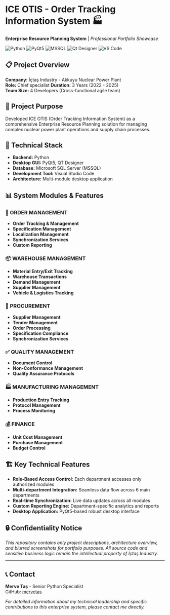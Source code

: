 # ICE OTIS - Order Tracking Information System 🏭

**Enterprise Resource Planning System** | *Professional Portfolio Showcase*

![Python](https://img.shields.io/badge/Python-3.9+-blue?logo=python&logoColor=white)
![PyQt5](https://img.shields.io/badge/PyQt5-5.15+-green?logo=qt&logoColor=white)
![MSSQL](https://img.shields.io/badge/MSSQL-2019+-red?logo=microsoft-sql-server&logoColor=white)
![Qt Designer](https://img.shields.io/badge/Qt_Designer-5.15+-lightgrey?logo=qt&logoColor=white)
![VS Code](https://img.shields.io/badge/VS_Code-1.60+-blue?logo=visual-studio-code&logoColor=white)

## 📋 Project Overview
**Company:** İçtaş Industry - Akkuyu Nuclear Power Plant  
**Role:** Chief specialist 
**Duration:** 3 Years (2022 - 2025)  
**Team Size:** 4 Developers (Cross-functional agile team)

## 🎯 Project Purpose
Developed ICE OTIS (Order Tracking Information System) as a comprehensive Enterprise Resource Planning solution for managing complex nuclear power plant operations and supply chain processes.

## 🔧 Technical Stack
- **Backend:** Python
- **Desktop GUI:** PyQt5, QT Designer
- **Database:** Microsoft SQL Server (MSSQL)
- **Development Tool:** Visual Studio Code
- **Architecture:** Multi-module desktop application

## 📊 System Modules & Features

### 🛒 ORDER MANAGEMENT
- **Order Tracking & Management**
- **Specification Management**
- **Localization Management**
- **Synchronization Services**
- **Custom Reporting**

### 📦 WAREHOUSE MANAGEMENT
- **Material Entry/Exit Tracking**
- **Warehouse Transactions**
- **Demand Management**
- **Supplier Management**
- **Vehicle & Logistics Tracking**

### 💼 PROCUREMENT
- **Supplier Management**
- **Tender Management**
- **Order Processing**
- **Specification Compliance**
- **Synchronization Services**

### ✅ QUALITY MANAGEMENT
- **Document Control**
- **Non-Conformance Management**
- **Quality Assurance Protocols**

### 🏭 MANUFACTURING MANAGEMENT
- **Production Entry Tracking**
- **Protocol Management**
- **Process Monitoring**

### 💰 FINANCE
- **Unit Cost Management**
- **Purchase Management**
- **Budget Control**

## 🏗️ Key Technical Features
- **Role-Based Access Control:** Each department accesses only authorized modules
- **Multi-department Integration:** Seamless data flow across 6 main departments
- **Real-time Synchronization:** Live data updates across all modules
- **Custom Reporting Engine:** Department-specific analytics and reports
- **Desktop Application:** PyQt5-based robust desktop interface

## 🔒 Confidentiality Notice
*This repository contains only project descriptions, architecture overview, and blurred screenshots for portfolio purposes. All source code and sensitive business logic remain the intellectual property of İçtaş Industry.*

---

## 📞 Contact
**Merve Taş** - Senior Python Specialist  
GitHub: [mervetas](https://github.com/mervetas)

*For detailed information about my technical leadership and specific contributions to this enterprise system, please contact me directly.*
